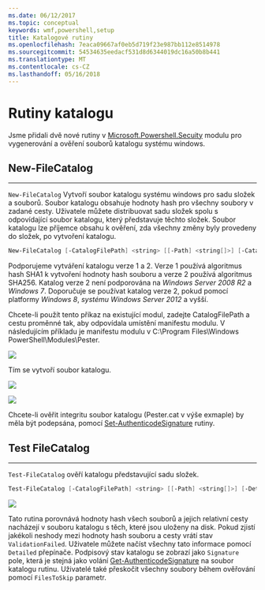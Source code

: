 ```yaml
---
ms.date: 06/12/2017
ms.topic: conceptual
keywords: wmf,powershell,setup
title: Katalogové rutiny
ms.openlocfilehash: 7eaca09667af0eb5d719f23e987bb112e8514978
ms.sourcegitcommit: 54534635eedacf531d8d6344019dc16a50b8b441
ms.translationtype: MT
ms.contentlocale: cs-CZ
ms.lasthandoff: 05/16/2018
---
```

# <a name="catalog-cmdlets"></a>Rutiny katalogu

Jsme přidali dvě nové rutiny v [Microsoft.Powershell.Secuity](https://technet.microsoft.com/en-us/library/hh847877.aspx) modulu pro vygenerování a ověření souborů katalogu systému windows.

## <a name="new-filecatalog"></a>New-FileCatalog
--------------------------------

`New-FileCatalog` Vytvoří soubor katalogu systému windows pro sadu složek a souborů. Soubor katalogu obsahuje hodnoty hash pro všechny soubory v zadané cesty. Uživatele můžete distribuovat sadu složek spolu s odpovídající soubor katalogu, který představuje těchto složek. Soubor katalogu lze příjemce obsahu k ověření, zda všechny změny byly provedeny do složek, po vytvoření katalogu.

```powershell
New-FileCatalog [-CatalogFilePath] <string> [[-Path] <string[]>] [-CatalogVersion <int>] [-WhatIf] [-Confirm] [<CommonParameters>]
```
Podporujeme vytváření katalogu verze 1 a 2. Verze 1 používá algoritmus hash SHA1 k vytvoření hodnoty hash souboru a verze 2 používá algoritmus SHA256. Katalog verze 2 není podporována na *Windows Server 2008 R2* a *Windows 7*. Doporučuje se používat katalog verze 2, pokud pomocí platformy *Windows 8*, *systému Windows Server 2012* a vyšší.

Chcete-li použít tento příkaz na existující modul, zadejte CatalogFilePath a cestu proměnné tak, aby odpovídala umístění manifestu modulu. V následujícím příkladu je manifestu modulu v C:\Program Files\Windows PowerShell\Modules\Pester.

![](../images/NewFileCatalog.jpg)

Tím se vytvoří soubor katalogu.

![](../images/CatalogFile1.jpg)

![](../images/CatalogFile2.jpg)

Chcete-li ověřit integritu soubor katalogu (Pester.cat v výše exmaple) by měla být podepsána, pomocí [Set-AuthenticodeSignature](https://technet.microsoft.com/library/hh849819.aspx) rutiny.


## <a name="test-filecatalog"></a>Test FileCatalog
--------------------------------

`Test-FileCatalog` ověří katalogu představující sadu složek.

```powershell
Test-FileCatalog [-CatalogFilePath] <string> [[-Path] <string[]>] [-Detailed] [-FilesToSkip <string[]>] [-WhatIf] [-Confirm] [<CommonParameters>]
```

![](../images/TestFileCatalog.jpg)

Tato rutina porovnává hodnoty hash všech souborů a jejich relativní cesty nacházejí v souboru katalogu s těch, které jsou uloženy na disk. Pokud zjistí jakékoli neshody mezi hodnoty hash souboru a cesty vrátí stav `ValidationFailed`.
Uživatele můžete načíst všechny tato informace pomocí `Detailed` přepínače. Podpisový stav katalogu se zobrazí jako `Signature` pole, která je stejná jako volání [Get-AuthenticodeSignature](https://technet.microsoft.com/en-us/library/hh849805.aspx) na soubor katalogu rutinu.
Uživatelé také přeskočit všechny soubory během ověřování pomocí `FilesToSkip` parametr.
